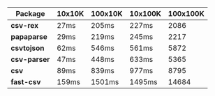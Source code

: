 | Package | 10x10K | 100x10K | 10x100K | 100x100K 
|---------|---|---|---|---
| **csv-rex** | 27ms | 205ms | 227ms | 2086 
| **papaparse** | 29ms | 219ms | 245ms | 2217 
| **csvtojson** | 62ms | 546ms | 561ms | 5872 
| **csv-parser** | 47ms | 448ms | 633ms | 5365 
| **csv** | 89ms | 839ms | 977ms | 8795 
| **fast-csv** | 159ms | 1501ms | 1495ms | 14684 
